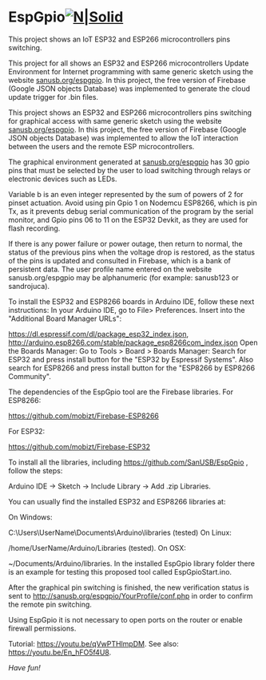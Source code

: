 # EspGpio[![N|Solid](http://sanusb.blogspot.com.br/favicon.ico)](http://sanusb.org/)
This project shows an IoT ESP32 and ESP266 microcontrollers pins switching.

This project for all shows an ESP32 and ESP266 microcontrollers Update Environment for Internet programming with same generic sketch using the website  [sanusb.org/espgpio](http://sanusb.org/espupdate). In this project, the free version of Firebase (Google JSON objects Database) was implemented to generate the cloud update trigger for .bin files. 

This project shows an ESP32 and ESP266 microcontrollers pins switching for graphical access with same generic sketch  using the website [sanusb.org/espgpio](http://sanusb.org/espupdate). In this project, the free version of Firebase (Google JSON objects Database) was  implemented to allow the IoT interaction between the users and the remote ESP microcontrollers.

The graphical environment generated at [sanusb.org/espgpio](http://sanusb.org/espupdate) has 30 gpio pins that must be selected by the user to load switching through relays or electronic devices such as LEDs.

Variable b is an even integer represented by the sum of powers of 2 for pinset actuation. Avoid using pin Gpio 1 on Nodemcu ESP8266, which is pin Tx, as it prevents debug serial communication of the program by the serial monitor, and Gpio pins 06 to 11 on the ESP32 Devkit, as they are used for flash recording.
 
If there is any power failure or power outage, then return to normal, the status of the previous pins when the voltage drop is restored, as the status of the pins is updated and consulted in Firebase, which is a bank of persistent data. The user profile name entered on the website  sanusb.org/espgpio may be alphanumeric (for example: sanusb123 or sandrojuca).

To install the ESP32 and ESP8266 boards in Arduino IDE, follow these next instructions: In your Arduino IDE, go to File> Preferences. 
Insert into the "Additional Board Manager URLs":

https://dl.espressif.com/dl/package_esp32_index.json, http://arduino.esp8266.com/stable/package_esp8266com_index.json
Open the Boards Manager: Go to Tools > Board > Boards Manager: Search for ESP32 and press install button for the "ESP32 by Espressif Systems". Also search for ESP8266 and press install button for the "ESP8266 by ESP8266 Community".

The dependencies of the EspGpio tool are the Firebase libraries. For ESP8266:

https://github.com/mobizt/Firebase-ESP8266

For ESP32:

https://github.com/mobizt/Firebase-ESP32

To install all the libraries, including https://github.com/SanUSB/EspGpio , follow the steps:

Arduino IDE -> Sketch -> Include Library -> Add .zip Libraries.

You can usually find the installed ESP32 and ESP8266 libraries at:

On Windows:

   C:\Users\UserName\Documents\Arduino\libraries (tested)
On Linux:

  /home/UserName/Arduino/Libraries (tested).
On OSX:

  ~/Documents/Arduino/libraries.
In the installed EspGpio library folder there is an example for testing this proposed tool called EspGpioStart.ino.


After the graphical pin switching is finished, the new verification status is sent to 
http://sanusb.org/espgpio/YourProfile/conf.php in order to confirm the remote pin switching.
 
Using EspGpio it is not necessary to open ports on the router or enable firewall permissions.

Tutorial: https://youtu.be/qVwPTHlmpDM. See also: https://youtu.be/En_hFO5f4U8.

*Have fun!*
